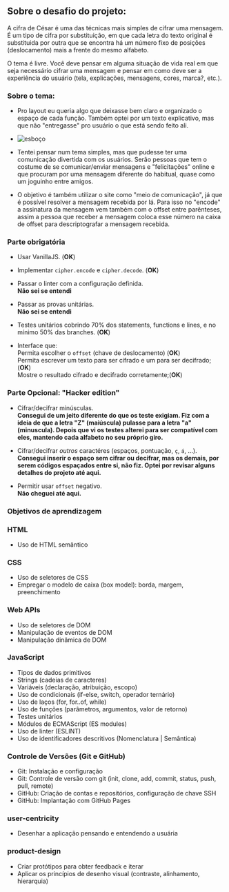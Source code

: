 ## Sobre o desafio do projeto:
A cifra de César é uma das técnicas mais simples de cifrar uma mensagem. É um
tipo de cifra por substituição, em que cada letra do texto original é
substituida por outra que se encontra há um número fixo de posições
(deslocamento) mais a frente do mesmo alfabeto.

O tema é livre. Você deve pensar em alguma situação de vida real em que seja
necessário cifrar uma mensagem e pensar em como deve ser a experiência do
usuário (tela, explicações, mensagens, cores, marca?, etc.).


### Sobre o tema:
* Pro layout eu queria algo que deixasse bem claro e organizado o espaço de cada função. 
Também optei por um texto explicativo, mas que não "entregasse" pro usuário o que está sendo feito ali.
* ![esboço](https://github.com/marinamassaneiro/SAP008-cipher/blob/main/Esbo%C3%A7o%20papel.jpg?raw=true)

* Tentei pensar num tema simples, mas que pudesse ter uma comunicação divertida com os usuários. 
 Serão pessoas que tem o costume de se comunicar/enviar mensagens e "felicitações" online 
 e que procuram por uma mensagem diferente do habitual, quase como um joguinho entre amigos.

* O objetivo é também utilizar o site como "meio de comunicação",
 já que é possível resolver a mensagem recebida por lá. 
 Para isso no "encode" a assinatura da mensagem vem também com o offset entre parênteses, 
 assim a pessoa que receber a mensagem coloca esse número na caixa de offset para descriptografar a mensagem recebida.

### Parte obrigatória
* Usar VanillaJS. (__OK__)

* Implementar `cipher.encode` e `cipher.decode`. (__OK__)

* Passar o linter com a configuração definida.<br>
__Não sei se entendi__

* Passar as provas unitárias. <br>
__Não sei se entendi__

* Testes unitários cobrindo 70% dos statements, functions e lines, e
no mínimo 50% das branches. (__OK__)

* Interface que: <br> 
Permita escolher o `offset` (chave de deslocamento) (__OK__) <br>
Permita escrever um texto para ser cifrado e um para ser decifrado; (__OK__) <br>
Mostre o resultado cifrado e decifrado corretamente;(__OK__) <br>

### Parte Opcional: "Hacker edition"

* Cifrar/decifrar minúsculas.<br>
__Consegui de um jeito diferente do que os teste exigiam.
Fiz com a ideia de que a letra "Z" (maiúscula) pulasse para a letra "a"(minuscula). 
Depois que vi os testes alterei para ser compatível com eles, mantendo cada alfabeto no seu próprio giro.__

* Cifrar/decifrar _outros_ caractéres (espaços, pontuação, `ç`, `á`, ...). <br>
__Consegui inserir o espaço sem cifrar ou decifrar, mas os demais, 
por serem códigos espaçados entre si, não fiz. Optei por revisar alguns detalhes do projeto até aqui.__

* Permitir usar `offset` negativo. <br>
__Não cheguei até aqui.__


### Objetivos de aprendizagem

### HTML
* Uso de HTML semântico<br>

### CSS
* Uso de seletores de CSS
* Empregar o modelo de caixa (box model): borda, margem, preenchimento

### Web APIs
* Uso de seletores de DOM
* Manipulação de eventos de DOM
* Manipulação dinâmica de DOM

### JavaScript
* Tipos de dados primitivos
* Strings (cadeias de caracteres)
* Variáveis (declaração, atribuição, escopo)
* Uso de condicionais (if-else, switch, operador ternário)
* Uso de laços (for, for..of, while)
* Uso de funções (parâmetros, argumentos, valor de retorno)
* Testes unitários
* Módulos de ECMAScript (ES modules)
* Uso de linter (ESLINT)
* Uso de identificadores descritivos (Nomenclatura | Semântica)

### Controle de Versões (Git e GitHub)
* Git: Instalação e configuração
* Git: Controle de versão com git (init, clone, add, commit, status, push, pull, remote)
* GitHub: Criação de contas e repositórios, configuração de chave SSH
* GitHub: Implantação com GitHub Pages

### user-centricity
* Desenhar a aplicação pensando e entendendo a usuária

### product-design
* Criar protótipos para obter feedback e iterar
* Aplicar os princípios de desenho visual (contraste, alinhamento, hierarquia)

